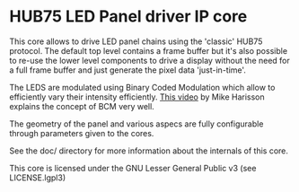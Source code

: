 HUB75 LED Panel driver IP core
==============================

This core allows to drive LED panel chains using the 'classic' HUB75
protocol. The default top level contains a frame buffer but it's also
possible to re-use the lower level components to drive a display without
the need for a full frame buffer and just generate the pixel data
'just-in-time'.

The LEDS are modulated using Binary Coded Modulation which allow to
efficiently vary their intensity efficiently.
[This video](https://www.youtube.com/watch?v=Sq8SxVDO5wE) by Mike Harisson
explains the concept of BCM very well.

The geometry of the panel and various aspecs are fully configurable through
parameters given to the cores.

See the doc/ directory for more information about the internals of this
core.

This core is licensed under the GNU Lesser General Public v3
(see LICENSE.lgpl3)
